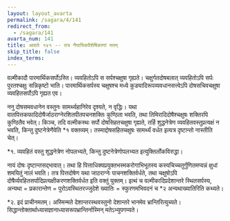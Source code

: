 ```yaml
---
layout: layout_avarta
permalink: /sagara/4/141
redirect_from:
  - /sagara/141
avarta_num: 141
title: आवर्तः १४१ -- तत्र नैयायिकवैशेषिकाणां मतम्
skip_title: false
index_terms: 
---
```


वल्मीकादौ पारमार्थिकसर्पोऽस्ति। व्यवहितोऽपि स सर्पश्चक्षुषा गृह्यते। चक्षुर्गतदोषबलात् व्यवहितोऽपि सर्पः पुरतश्चक्षुः सन्निकृष्टो भाति। पारमार्थिकसर्पस्य चक्षुषश्च मध्ये
कुड्यादिरूपव्यवधानसत्त्वेऽपि दोषसचिवचक्षुषा व्यवहितसर्पोऽपि गृह्यत एव।

ननु दोषसमवधानेन वस्तुनः सामर्थ्यहानिरेव दृश्यते, न वृद्धिः। यथा
वातपित्तकफादिदोषैर्जाठराग्नेरशितपीतपचनशक्तिः कुण्ठिता भवति, तथा
तिमिरादिदोषैश्चक्षुषः शक्तिरपि कुण्ठितैव भवेत्। किञ्च, तदि वल्मीकस्थः सर्पो
दोषसिहतचक्षुषा गृह्यते, तर्हि शुद्धनेत्रेण व्यवहितवस्तुप्रत्यक्षं न भवति, किन्तु
दुष्टनेत्रेणैवेति *१ वक्तव्यम्। तस्माद्दोषसहितचक्षुषः सामर्थ्यं वर्धत इत्यत्र दृष्टान्तो
नास्तीति चेत्।

<div class="footnote" markdown="1">
*१. व्यवहितं वस्तु शुद्धनेत्रेण नोपलभ्यते, किन्तु दुष्टनेत्रेणोपलभ्यत इत्युक्तिर्लोकविरुद्धा।
</div>

नायं दोषः दृष्टान्तसद्भावात्। तथा हि पित्ताधिक्यप्रयुक्तभस्मकरोगाभिभूतस्य कस्यचिच्चतुर्गुणितमप्यन्नं क्षुधां शमयितुं नालं भवति। तत्र पित्तदोषेण यथा जाठराग्नेः पाचनशक्तिर्वर्धते, तथा चक्षुषोऽपि दोषैर्व्यवहितसर्पादिप्रत्यक्षीकरणशक्तिर्वर्धत इति वक्तुं युक्तम्। इत्थं च वल्मीकादिप्रदेशान्तरे
स्थितसर्पस्य, अन्यथा = प्रकारान्तेण = पुरोऽवस्थितरज्जुदेशे ख्यातिः = स्फुरणमभिवदनं च *२ अन्यथाख्यातिरिति कथ्यते।

<div class="footnote" markdown="1">
*२. इदं प्राचीनमतम्। अस्मिन्मते देशान्तरस्थवस्तुनो देशान्तरे भानमेव भ्रान्तिरित्युच्यते। सिद्धान्तोक्तार्थाध्यासज्ञानाध्यासरूपभ्रान्तिर्नास्मिन् मतेऽभ्युपगम्यते।
</div>

